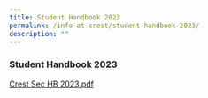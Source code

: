 ```yaml
---
title: Student Handbook 2023
permalink: /info-at-crest/student-handbook-2023/
description: ""
---
```

### Student Handbook 2023

[Crest Sec HB 2023.pdf](/files/crest%20sec%20hb%202023.pdf)